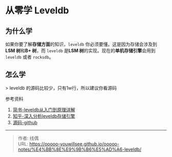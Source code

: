 # 从零学 Leveldb


## 为什么学

如果你要了解**存储方面**的知识，`leveldb` 你必须要懂。这是因为存储会涉及到**LSM 树**和**B&#43; 树**，而 `leveldb` 是**LSM 树**的实现。现在的**单机存储引擎**会用到 `leveldb` 或者 `rocksdb`。

## 怎么学

&gt; leveldb 的源码比较少，只有1w行，所以建议你看源码

参考资料

1. [简书-leveldb从入门到原理详解](https://www.jianshu.com/p/137eda069f36)
2. [知乎-深入分析leveldb存储引擎](https://zhuanlan.zhihu.com/p/436037845?utm_id=0)
3. [源码-github](https://github.com/google/leveldb)



---

> 作者: 线偶  
> URL: https://ooooo-youwillsee.github.io/ooooo-notes/%E4%BB%8E%E9%9B%B6%E5%AD%A6-leveldb/  

